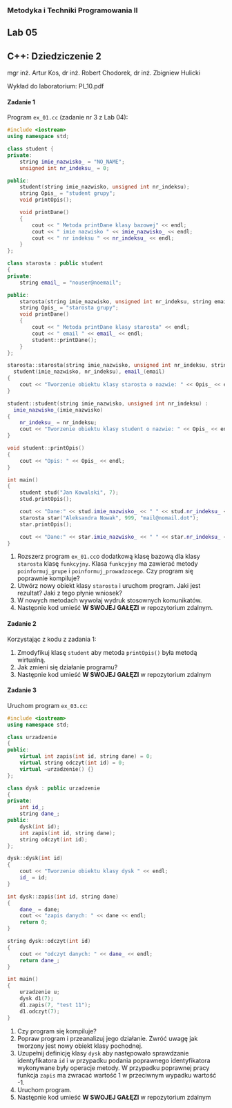 ### Metodyka i Techniki Programowania II
## Lab 05
## C++: Dziedziczenie 2
mgr inż. Artur Kos, dr inż. Robert Chodorek, dr inż. Zbigniew Hulicki

Wykład do laboratorium: PI_10.pdf

#### Zadanie 1

Program `ex_01.cc` (zadanie nr 3 z Lab 04):
```cpp
#include <iostream>
using namespace std;

class student {
private:
    string imie_nazwisko_ = "NO_NAME";
    unsigned int nr_indeksu_ = 0;

public:
    student(string imie_nazwisko, unsigned int nr_indeksu);
    string Opis_ = "student grupy";
    void printOpis();

    void printDane()
    {
        cout << " Metoda printDane klasy bazowej" << endl;
        cout << " imie nazwisko " << imie_nazwisko_ << endl;
        cout << " nr indeksu " << nr_indeksu_ << endl;
    }
};

class starosta : public student
{
private:
    string email_ = "nouser@noemail";

public:
    starosta(string imie_nazwisko, unsigned int nr_indeksu, string email);
    string Opis_ = "starosta grupy";
    void printDane()
    {
        cout << " Metoda printDane klasy starosta" << endl;
        cout << " email	" << email_ << endl;
        student::printDane();
    }
};

starosta::starosta(string imie_nazwisko, unsigned int nr_indeksu, string email) :
  student(imie_nazwisko, nr_indeksu), email_(email)
{
    cout << "Tworzenie obiektu klasy starosta o nazwie: " << Opis_ << endl;
}

student::student(string imie_nazwisko, unsigned int nr_indeksu) : 
  imie_nazwisko_(imie_nazwisko)
{
    nr_indeksu_ = nr_indeksu;
    cout << "Tworzenie obiektu klasy student o nazwie: " << Opis_ << endl;
}

void student::printOpis()
{
    cout << "Opis: " << Opis_ << endl;
}

int main()
{
    student stud("Jan Kowalski", 7);
    stud.printOpis();

    cout << "Dane:" << stud.imie_nazwisko_ << " " << stud.nr_indeksu_ << endl;
    starosta star("Aleksandra Nowak", 999, "mail@nomail.dot");
    star.printOpis();

    cout << "Dane:" << star.imie_nazwisko_ << " " << star.nr_indeksu_ << endl;
}
```
1. Rozszerz program `ex_01.cc`o dodatkową klasę bazową dla klasy `starosta` klasę `funkcyjny`. Klasa `funkcyjny` ma zawierać metody `poinformuj_grupe` i `poinformuj_prowadzocego`. Czy program się poprawnie kompiluje?
2. Utwórz nowy obiekt klasy `starosta` i uruchom program. Jaki jest rezultat? Jaki z tego płynie wniosek?
3. W nowych metodach wywołaj wydruk stosownych komunikatów.
4. Następnie kod umieść **W SWOJEJ GAŁĘZI** w repozytorium zdalnym.

#### Zadanie 2
Korzystając z kodu z zadania 1: 
1. Zmodyfikuj klasę `student` aby metoda `printOpis()` była metodą wirtualną.
2. Jak zmieni się działanie programu?
3. Następnie kod umieść **W SWOJEJ GAŁĘZI** w repozytorium zdalnym


#### Zadanie 3
Uruchom program `ex_03.cc`:
```cpp
#include <iostream>
using namespace std;

class urzadzenie 
{
public:
    virtual int zapis(int id, string dane) = 0;
    virtual string odczyt(int id) = 0;
    virtual ~urzadzenie() {}
};

class dysk : public urzadzenie
{
private:
    int id_;
    string dane_;
public:
    dysk(int id);
    int zapis(int id, string dane);
    string odczyt(int id);
};

dysk::dysk(int id)
{
    cout << "Tworzenie obiektu klasy dysk " << endl;
    id_ = id;
}

int dysk::zapis(int id, string dane)
{
    dane_ = dane;
    cout << "zapis danych: " << dane << endl;
    return 0;
}

string dysk::odczyt(int id)
{
    cout << "odczyt danych: " << dane_ << endl;
    return dane_;
}

int main()
{
    urzadzenie u;
    dysk d1(7);
    d1.zapis(7, "test 11");
    d1.odczyt(7);
}
```
1. Czy program się kompiluje? 
2. Popraw program i przeanalizuj jego działanie. Zwróć uwagę jak tworzony jest nowy obiekt klasy pochodnej.
3. Uzupełnij definicję klasy `dysk` aby następowało sprawdzanie identyfikatora `id` i w przypadku podania poprawnego identyfikatora wykonywane były operacje metody. W przypadku poprawnej pracy funkcja `zapis` ma zwracać wartość 1 w przeciwnym wypadku wartość -1.
4. Uruchom program. 
5. Następnie kod umieść **W SWOJEJ GAŁĘZI** w repozytorium zdalnym

